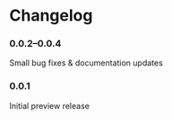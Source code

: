 # Changelog

### 0.0.2–0.0.4
Small bug fixes & documentation updates

### 0.0.1
Initial preview release